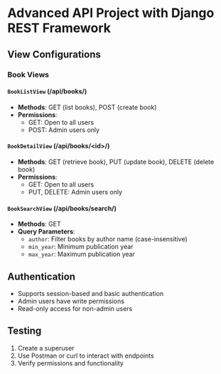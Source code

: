 # Advanced API Project with Django REST Framework

## View Configurations

### Book Views

#### `BookListView` (/api/books/)

- **Methods**: GET (list books), POST (create book)
- **Permissions**:
  - GET: Open to all users
  - POST: Admin users only

#### `BookDetailView` (/api/books/\<id\>/)

- **Methods**: GET (retrieve book), PUT (update book), DELETE (delete book)
- **Permissions**:
  - GET: Open to all users
  - PUT, DELETE: Admin users only

#### `BookSearchView` (/api/books/search/)

- **Methods**: GET
- **Query Parameters**:
  - `author`: Filter books by author name (case-insensitive)
  - `min_year`: Minimum publication year
  - `max_year`: Maximum publication year

## Authentication

- Supports session-based and basic authentication
- Admin users have write permissions
- Read-only access for non-admin users

## Testing

1. Create a superuser
2. Use Postman or curl to interact with endpoints
3. Verify permissions and functionality
